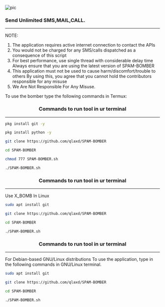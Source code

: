 ![pic](https://static1.howtogeekimages.com/wordpress/wp-content/uploads/2019/04/email-bomb.jpg)


### Send Unlimited SMS,MAIL,CALL.
***

  
NOTE:
1) The application requires active internet connection to contact the APIs
2) You would not be charged for any SMS/calls dispatched as a consequence of this script
3) For best performance, use single thread with considerable delay time
Always ensure that you are using the latest version of SPAM-BOMBER
4) This application must not be used to cause harm/discomfort/trouble to others
By using this, you agree that you cannot hold the contributors responsible for any misuse
5) We Are Not Responsible For Any Misuse.


To use the bomber type the following commands in Termux:
### <p align="center">Commands to run tool in ur terminal
***

```bash
pkg install git -y 
```
```bash
pkg install python -y 
```
```bash
git clone https://github.com/qlaxd/SPAM-BOMBER
```
```bash
cd SPAM-BOMBER
```
```bash
chmod 777 SPAM-BOMBER.sh
```
```bash
./SPAM-BOMBER.sh
```
### <p align="center">Commands to run tool in ur terminal
***
Use X_BOMB In Linux
```bash
sudo apt install git
```
```bash
git clone https://github.com/qlaxd/SPAM-BOMBER
```
```bash
cd SPAM-BOMBER
```
```bash
./SPAM-BOMBER.sh
```

### <p align="center">Commands to run tool in ur terminal
***
  
For Debian-based GNU/Linux distributions
To use the application, type in the following commands in GNU/Linux terminal.
```bash
sudo apt install git
```
```bash
git clone https://github.com/qlaxd/SPAM-BOMBER
```
```bash
cd SPAM-BOMBER
```
```bash
./SPAM-BOMBER.sh
```